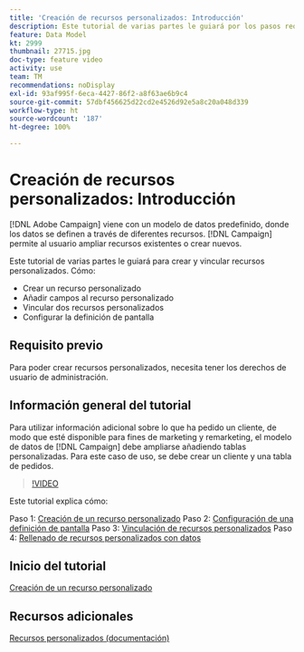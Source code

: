 ```yaml
---
title: 'Creación de recursos personalizados: Introducción'
description: Este tutorial de varias partes le guiará por los pasos requeridos para crear y vincular recursos personalizados.
feature: Data Model
kt: 2999
thumbnail: 27715.jpg
doc-type: feature video
activity: use
team: TM
recommendations: noDisplay
exl-id: 93af995f-6eca-4427-86f2-a8f63ae6b9c4
source-git-commit: 57dbf456625d22cd2e4526d92e5a8c20a048d339
workflow-type: ht
source-wordcount: '187'
ht-degree: 100%

---
```


# Creación de recursos personalizados: Introducción

[!DNL Adobe Campaign] viene con un modelo de datos predefinido, donde los datos se definen a través de diferentes recursos. [!DNL Campaign] permite al usuario ampliar recursos existentes o crear nuevos.

Este tutorial de varias partes le guiará para crear y vincular recursos personalizados.
Cómo:

* Crear un recurso personalizado
* Añadir campos al recurso personalizado
* Vincular dos recursos personalizados
* Configurar la definición de pantalla

## Requisito previo

Para poder crear recursos personalizados, necesita tener los derechos de usuario de administración.

## Información general del tutorial

Para utilizar información adicional sobre lo que ha pedido un cliente, de modo que esté disponible para fines de marketing y remarketing, el modelo de datos de [!DNL Campaign] debe ampliarse añadiendo tablas personalizadas. Para este caso de uso, se debe crear un cliente y una tabla de pedidos.

>[!VIDEO](https://video.tv.adobe.com/v/27715?quality=9)

Este tutorial explica cómo:

Paso 1: [Creación de un recurso personalizado](./creating-a-custom-resource.md)
Paso 2: [Configuración de una definición de pantalla](./configuring-a-screen-definition-for-a-custom-resource.md)
Paso 3: [Vinculación de recursos personalizados](./linking-custom-resources.md)
Paso 4: [Rellenado de recursos personalizados con datos](./populate-custom-resources-with-data.md)

## Inicio del tutorial

[Creación de un recurso personalizado](./creating-a-custom-resource.md)

## Recursos adicionales

[Recursos personalizados (documentación)](https://experienceleague.adobe.com/docs/campaign-standard/using/working-with-apis/global-concepts/custom-resources.html?lang=es)
